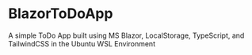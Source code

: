 # BlazorToDoApp
A simple ToDo App built using MS Blazor, LocalStorage, TypeScript, and TailwindCSS in the Ubuntu WSL Environment
